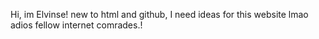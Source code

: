 Hi, im Elvinse! new to html and github, I need ideas for this website lmao adios fellow internet comrades.!
